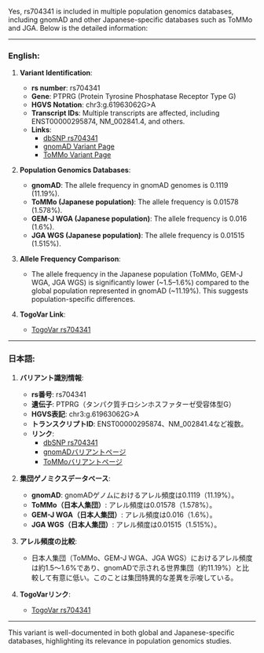 Yes, rs704341 is included in multiple population genomics databases, including gnomAD and other Japanese-specific databases such as ToMMo and JGA. Below is the detailed information:

---

### English:
1. **Variant Identification**:
   - **rs number**: rs704341
   - **Gene**: PTPRG (Protein Tyrosine Phosphatase Receptor Type G)
   - **HGVS Notation**: chr3:g.61963062G>A
   - **Transcript IDs**: Multiple transcripts are affected, including ENST00000295874, NM_002841.4, and others.
   - **Links**:
     - [dbSNP rs704341](https://identifiers.org/dbsnp/rs704341)
     - [gnomAD Variant Page](https://gnomad.broadinstitute.org/variant/3-61963062-G-A?dataset=gnomad_r4)
     - [ToMMo Variant Page](https://jmorp.megabank.tohoku.ac.jp/search?query=3%3A61963062)

2. **Population Genomics Databases**:
   - **gnomAD**: The allele frequency in gnomAD genomes is 0.1119 (11.19%).
   - **ToMMo (Japanese population)**: The allele frequency is 0.01578 (1.578%).
   - **GEM-J WGA (Japanese population)**: The allele frequency is 0.016 (1.6%).
   - **JGA WGS (Japanese population)**: The allele frequency is 0.01515 (1.515%).

3. **Allele Frequency Comparison**:
   - The allele frequency in the Japanese population (ToMMo, GEM-J WGA, JGA WGS) is significantly lower (~1.5–1.6%) compared to the global population represented in gnomAD (~11.19%). This suggests population-specific differences.

4. **TogoVar Link**:
   - [TogoVar rs704341](https://togovar.org/variant/tgv12747289)

---

### 日本語:
1. **バリアント識別情報**:
   - **rs番号**: rs704341
   - **遺伝子**: PTPRG（タンパク質チロシンホスファターゼ受容体型G）
   - **HGVS表記**: chr3:g.61963062G>A
   - **トランスクリプトID**: ENST00000295874、NM_002841.4など複数。
   - **リンク**:
     - [dbSNP rs704341](https://identifiers.org/dbsnp/rs704341)
     - [gnomADバリアントページ](https://gnomad.broadinstitute.org/variant/3-61963062-G-A?dataset=gnomad_r4)
     - [ToMMoバリアントページ](https://jmorp.megabank.tohoku.ac.jp/search?query=3%3A61963062)

2. **集団ゲノミクスデータベース**:
   - **gnomAD**: gnomADゲノムにおけるアレル頻度は0.1119（11.19%）。
   - **ToMMo（日本人集団）**: アレル頻度は0.01578（1.578%）。
   - **GEM-J WGA（日本人集団）**: アレル頻度は0.016（1.6%）。
   - **JGA WGS（日本人集団）**: アレル頻度は0.01515（1.515%）。

3. **アレル頻度の比較**:
   - 日本人集団（ToMMo、GEM-J WGA、JGA WGS）におけるアレル頻度は約1.5～1.6%であり、gnomADで示される世界集団（約11.19%）と比較して有意に低い。このことは集団特異的な差異を示唆している。

4. **TogoVarリンク**:
   - [TogoVar rs704341](https://togovar.org/variant/tgv12747289)

---

This variant is well-documented in both global and Japanese-specific databases, highlighting its relevance in population genomics studies.
